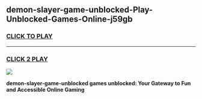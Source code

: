 
## demon-slayer-game-unblocked-Play-Unblocked-Games-Online-j59gb
<h3>
<a href="https://premium76.site?title=demon-slayer-game-unblocked&ref=24A">CLICK TO PLAY</a></h3>
<hr>

<h3>
<a href="https://premium76.site?title=demon-slayer-game-unblocked&ref=24A">CLICK 2 PLAY</a>
  
</h3>

<a href="https://premium76.site?title=demon-slayer-game-unblocked&ref=24A"><img src="https://clearcache.store/games.png"></a>


**demon-slayer-game-unblocked games unblocked: Your Gateway to Fun and Accessible Online Gaming**
